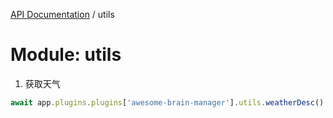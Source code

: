 [API Documentation](../index.md) / utils

# Module: utils

<!-- 本地随机图片  
AI生成图片  
AI对话  
表情输入  
Vue渲染  
番茄钟功能，数据导出等
特效功能和定制能力
每日一句 -->


1. 获取天气
```js
await app.plugins.plugins['awesome-brain-manager'].utils.weatherDesc()
```